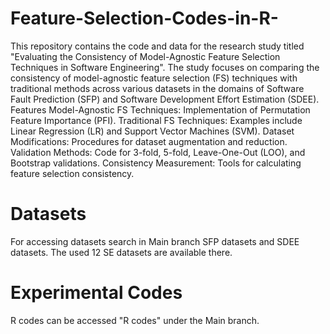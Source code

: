 # Feature-Selection-Codes-in-R-
This repository contains the code and data for the research study titled "Evaluating the Consistency of Model-Agnostic Feature Selection Techniques in Software Engineering". The study focuses on comparing the consistency of model-agnostic feature selection (FS) techniques with traditional methods across various datasets in the domains of Software Fault Prediction (SFP) and Software Development Effort Estimation (SDEE).
Features
Model-Agnostic FS Techniques: Implementation of Permutation Feature Importance (PFI).
Traditional FS Techniques: Examples include Linear Regression (LR) and Support Vector Machines (SVM).
Dataset Modifications: Procedures for dataset augmentation and reduction.
Validation Methods: Code for 3-fold, 5-fold, Leave-One-Out (LOO), and Bootstrap validations.
Consistency Measurement: Tools for calculating feature selection consistency.


# Datasets 
For accessing datasets search in Main branch SFP datasets and SDEE datasets. The used 12 SE datasets are available there. 

# Experimental Codes
R codes can be accessed "R codes" under the Main branch. 
